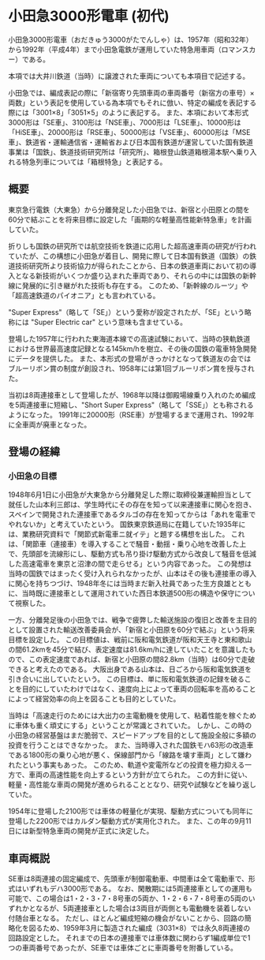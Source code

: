# 小田急3000形電車 (初代)


<WikipediaCitation
  language="ja"
  title="小田急3000形電車 (初代)"
  access="2023/09/16"
  version="96204832"
/>


小田急3000形電車（おだきゅう3000がたでんしゃ）は、1957年（昭和32年）から1992年（平成4年）まで小田急電鉄が運用していた特急用車両（ロマンスカー）である。 　

本項では大井川鉄道（当時）に譲渡された車両についても本項目で記述する。

小田急では、編成表記の際に「新宿寄り先頭車両の車両番号（新宿方の車号）×両数」という表記を使用している為本項でもそれに倣い、特定の編成を表記する際には「3001×8」「3051×5」のように表記する。
また、本項において本形式3000形は「SE車」、3100形は「NSE車」、7000形は「LSE車」、10000形は「HiSE車」、20000形は「RSE車」、50000形は「VSE車」、60000形は「MSE車」、鉄道省・運輸通信省・運輸省および日本国有鉄道が運営していた国有鉄道事業は「国鉄」、鉄道技術研究所は「研究所」、箱根登山鉄道箱根湯本駅へ乗り入れる特急列車については「箱根特急」と表記する。


## 概要

東京急行電鉄（大東急）から分離発足した小田急では、新宿と小田原との間を60分で結ぶことを将来目標に設定した「画期的な軽量高性能新特急車」を計画していた。

折りしも国鉄の研究所では航空技術を鉄道に応用した超高速車両の研究が行われていたが、この構想に小田急が着目し、開発に際して日本国有鉄道（国鉄）の鉄道技術研究所より技術協力が得られたことから、日本の鉄道車両において初の導入となる新技術がいくつか盛り込まれた車両であり、それらの中には国鉄の新幹線に発展的に引き継がれた技術も存在する。
このため、「新幹線のルーツ」や「超高速鉄道のパイオニア」とも言われている。

"Super Express"（略して「SE」）という愛称が設定されたが、「SE」という略称には "Super Electric car" という意味も含ませている。

登場した1957年に行われた東海道本線での高速試験において、当時の狭軌鉄道における世界最高速度記録となる145km/hを樹立、その後の国鉄の電車特急開発にデータを提供した。
また、本形式の登場がきっかけとなって鉄道友の会ではブルーリボン賞の制度が創設され、1958年には第1回ブルーリボン賞を授与された。

当初は8両連接車として登場したが、1968年以降は御殿場線乗り入れのため編成を5両連接車に短縮し、"Short Super Express"（略して「SSE」）とも称されるようになった。
1991年に20000形（RSE車）が登場するまで運用され、1992年に全車両が廃車となった。


## 登場の経緯

### 小田急の目標

1948年6月1日に小田急が大東急から分離発足した際に取締役兼運輸担当として就任した山本利三郎は、学生時代にその存在を知って以来連接車に関心を抱き、スペインで開発された連接車であるタルゴの存在を知ってからは「あれを電車でやれないか」と考えていたという。
国鉄東京鉄道局に在籍していた1935年には、業務研究資料で「関節式新電車ニ就イテ」と題する構想を出した。
これは、「関節車（連接車）を導入することで騒音・動揺・乗り心地を改善した上で、先頭部を流線形にし、駆動方式も吊り掛け駆動方式から改良して騒音を低減した高速電車を東京と沼津の間で走らせる」という内容であった。
この発想は当時の国鉄ではまったく受け入れられなかったが、山本はその後も連接車の導入に関心を持ちつづけ、1948年冬には当時まだ新入社員であった生方良雄とともに、当時既に連接車として運用されていた西日本鉄道500形の構造や保守について視察した。

一方、分離発足後の小田急では、戦争で疲弊した輸送施設の復旧と改善を主目的として設置された輸送改善委員会が、「新宿と小田原を60分で結ぶ」という将来目標を設定した。
この目標値は、戦前に阪和電気鉄道が阪和天王寺と東和歌山の間61.2kmを45分で結び、表定速度は81.6km/hに達していたことを意識したもので、この表定速度であれば、新宿と小田原の間82.8km（当時）は60分で走破できると考えたのである。
大阪出身である山本は、日ごろから阪和電気鉄道を引き合いに出していたという。
この目標は、単に阪和電気鉄道の記録を破ることを目的にしていたわけではなく、速度向上によって車両の回転率を高めることによって経営効率の向上を図ることも目的としていた。

当時は「高速走行のためには大出力の主電動機を使用して、粘着性能を稼ぐために車体も重く頑丈にする」ということが常識とされていた。
しかし、この時の小田急の経営基盤はまだ脆弱で、スピードアップを目的として施設全般に多額の投資を行うことはできなかった。
また、当時導入された国鉄モハ63形の改造車である1800形の乗り心地が悪く、保線部門から「線路を壊す車両」として嫌われたという事実もあった。
このため、軌道や変電所などの投資を極力抑える一方で、車両の高速性能を向上するという方針が立てられた。
この方針に従い、軽量・高性能な車両の開発が進められることとなり、研究や試験などを繰り返していた。

1954年に登場した2100形では車体の軽量化が実現、駆動方式についても同年に登場した2200形ではカルダン駆動方式が実用化された。
また、この年の9月11日には新型特急車両の開発が正式に決定した。


## 車両概説

SE車は8両連接の固定編成で、先頭車が制御電動車、中間車は全て電動車で、形式はいずれもデハ3000形である。
なお、閑散期には5両連接車としての運用も可能で、この場合は1・2・3・7・8号車の5両か、1・2・6・7・8号車の5両のいずれかとなるが、5両連接車とした場合は3両目が両側とも電動機を装着しない付随台車となる。
ただし、ほとんど編成短縮の機会がないことから、回路の簡略化を図るため、1959年3月に製造された編成（3031×8）では永久8両連接の回路設定とした。
それまでの日本の連接車では車体数に関わらず1編成単位で1つの車両番号であったが、SE車では車体ごとに車両番号を附番している。
